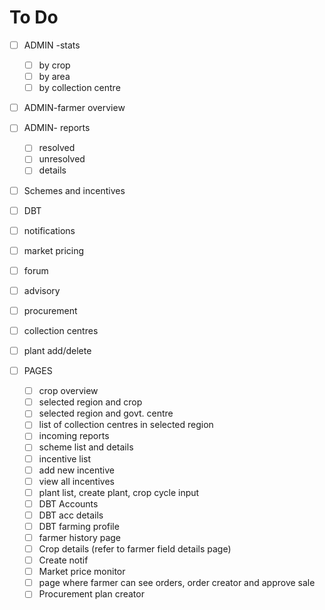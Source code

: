 # To Do

- [ ] ADMIN -stats
  - [ ] by crop 
  - [ ] by area
  - [ ] by collection centre
 - [ ] ADMIN-farmer overview
 - [ ] ADMIN- reports
    - [ ] resolved
    - [ ] unresolved
    - [ ] details
 - [ ] Schemes and incentives
 - [ ] DBT
 - [ ] notifications
 - [ ] market pricing
 - [ ] forum
 - [ ] advisory
 - [ ] procurement
 - [ ] collection centres
 - [ ] plant add/delete
 
 - [ ] PAGES
    - [ ] crop overview 
    - [ ] selected region and crop
    - [ ] selected region and govt. centre
    - [ ] list of collection centres in selected region
    - [ ] incoming reports
    - [ ] scheme list and details
    - [ ] incentive list
    - [ ] add new incentive
    - [ ] view all incentives
    - [ ] plant list, create plant, crop cycle input
    - [ ] DBT Accounts 
    - [ ] DBT acc details
    - [ ] DBT farming profile
    - [ ] farmer history page
    - [ ] Crop details (refer to farmer field details page)
    - [ ] Create notif
    - [ ] Market price monitor 
    - [ ] page where farmer can see orders, order creator and approve sale
    - [ ] Procurement plan creator
